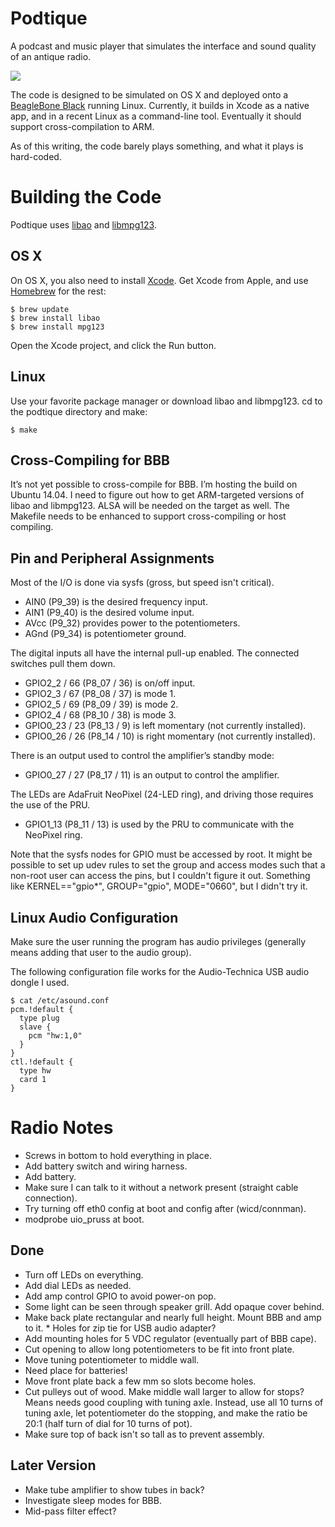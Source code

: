 Podtique
========

A podcast and music player that simulates the interface and sound quality of an antique radio.

<img src="https://farm8.staticflickr.com/7513/16266541492_0c1e3a7c20_n.jpg" style="display: block; margin-left: auto; margin-right: auto;"/>

The code is designed to be simulated on OS X and deployed onto a [BeagleBone Black](http://beagleboard.org/black) running Linux. Currently, it builds in Xcode as a native app, and in a recent Linux as a command-line tool. Eventually it should support cross-compilation to ARM.

As of this writing, the code barely plays something, and what it plays is hard-coded.

Building the Code
=================

Podtique uses [libao](https://www.xiph.org/ao/) and [libmpg123](http://www.mpg123.de).

OS X
----

On OS X, you also need to install [Xcode](https://developer.apple.com/xcode/). Get Xcode from Apple, and use [Homebrew](http://brew.sh) for the rest:

	$ brew update
	$ brew install libao
	$ brew install mpg123

Open the Xcode project, and click the Run button.

Linux
-----

Use your favorite package manager or download libao and libmpg123. cd to the podtique directory and make:

	$ make

Cross-Compiling for BBB
-----------------------

It’s not yet possible to cross-compile for BBB. I’m hosting the build on Ubuntu 14.04. I need to figure out how to get ARM-targeted versions of libao and libmpg123. ALSA will be needed on the target as well. The Makefile needs to be enhanced to support cross-compiling or host compiling.

Pin and Peripheral Assignments
------------------------------

Most of the I/O is done via sysfs (gross, but speed isn't critical).

* AIN0 (P9_39) is the desired frequency input.
* AIN1 (P9_40) is the desired volume input.
* AVcc (P9_32) provides power to the potentiometers.
* AGnd (P9_34) is potentiometer ground.

The digital inputs all have the internal pull-up enabled. The connected switches pull them down.

* GPIO2\_2 / 66 (P8_07 / 36) is on/off input.
* GPIO2\_3 / 67 (P8_08 / 37) is mode 1.
* GPIO2\_5 / 69 (P8_09 / 39) is mode 2.
* GPIO2\_4 / 68 (P8_10 / 38) is mode 3.
* GPIO0\_23 / 23 (P8_13 / 9) is left momentary (not currently installed).
* GPIO0\_26 / 26 (P8_14 / 10) is right momentary (not currently installed).
 
There is an output used to control the amplifier’s standby mode:

* GPIO0\_27 / 27 (P8_17 / 11) is an output to control the amplifier.

The LEDs are AdaFruit NeoPixel (24-LED ring), and driving those requires the use of the PRU.

* GPIO1\_13 (P8_11 / 13) is used by the PRU to communicate with the NeoPixel ring.

Note that the sysfs nodes for GPIO must be accessed by root. It might be possible to set up udev rules to set the group and access modes such that a non-root user can access the pins, but I couldn't figure it out. Something like KERNEL=="gpio*", GROUP="gpio", MODE="0660", but I didn't try it.

Linux Audio Configuration
-------------------------

Make sure the user running the program has audio privileges (generally means adding that user to the audio group).

The following configuration file works for the Audio-Technica USB audio dongle I used.

	$ cat /etc/asound.conf 
	pcm.!default {
	  type plug
	  slave {
	    pcm "hw:1,0"
	  }
	}
	ctl.!default {
	  type hw
	  card 1
	}

Radio Notes
===========

* Screws in bottom to hold everything in place.
* Add battery switch and wiring harness.
* Add battery.
* Make sure I can talk to it without a network present (straight cable connection).
* Try turning off eth0 config at boot and config after (wicd/connman).
* modprobe uio_pruss at boot.

Done
----
* Turn off LEDs on everything.
* Add dial LEDs as needed.
* Add amp control GPIO to avoid power-on pop.
* Some light can be seen through speaker grill. Add opaque cover behind.
* Make back plate rectangular and nearly full height. Mount BBB and amp to it. * Holes for zip tie for USB audio adapter?
* Add mounting holes for 5 VDC regulator (eventually part of BBB cape).
* Cut opening to allow long potentiometers to be fit into front plate.
* Move tuning potentiometer to middle wall.
* Need place for batteries!
* Move front plate back a few mm so slots become holes.
* Cut pulleys out of wood. Make middle wall larger to allow for stops? Means needs good coupling with tuning axle. Instead, use all 10 turns of tuning axle, let potentiometer do the stopping, and make the ratio be 20:1 (half turn of dial for 10 turns of pot).
* Make sure top of back isn't so tall as to prevent assembly.


Later Version
-------------
* Make tube amplifier to show tubes in back?
* Investigate sleep modes for BBB.
* Mid-pass filter effect?
